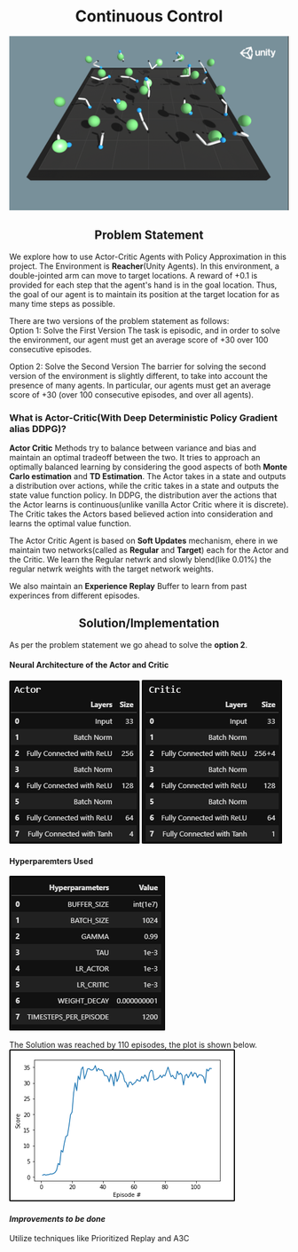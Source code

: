 # <center>Continuous Control</center>

<img src="reacher.png">

## <center>Problem Statement</center>

We explore how to use Actor-Critic Agents with Policy Approximation in this project. The Environment is **Reacher**(Unity Agents). In this environment, a double-jointed arm can move to target locations. A reward of +0.1 is provided for each step that the agent's hand is in the goal location. Thus, the goal of our agent is to maintain its position at the target location for as many time steps as possible.

There are two versions of the problem statement as follows:<br>
Option 1: Solve the First Version
The task is episodic, and in order to solve the environment, our agent must get an average score of +30 over 100 consecutive episodes.

Option 2: Solve the Second Version
The barrier for solving the second version of the environment is slightly different, to take into account the presence of many agents. In particular, our agents must get an average score of +30 (over 100 consecutive episodes, and over all agents).

### What is Actor-Critic(With Deep Deterministic Policy Gradient alias **DDPG**)?

**Actor Critic** Methods try to balance between variance and bias and maintain an optimal tradeoff between the two. It tries to approach an optimally balanced learning by considering the good aspects of both **Monte Carlo estimation** and **TD Estimation**. The Actor takes in a state and outputs a distribution over actions, while the critic takes in a state and outputs the state value function policy. In DDPG, the distribution aver the actions that the Actor learns is continuous(unlike vanilla Actor Critic where it is discrete). The Critic takes the Actors based believed action into consideration and learns the optimal value function.

The Actor Critic Agent is based on **Soft Updates** mechanism, ehere in we maintain two networks(called as **Regular** and **Target**) each for the Actor and the Critic. We learn the Regular netwrk and slowly blend(like 0.01%) the regular netwrk weights with the target network weights.

We also maintain an **Experience Replay** Buffer to learn from past experinces from different episodes.

## <center>Solution/Implementation</center>
As per the problem statement we go ahead to solve the **option 2**. 

#### Neural Architecture of the Actor and Critic<br>
<img src="Actor_architecture.png"> <img src="Critic_architecture.png"><br>

#### Hyperparemters Used
<img src="hyperparams.png"><br>

The Solution was reached by 110 episodes, the plot is shown below.<br>
<img src="continious_control.png"><br>

#### *Improvements to be done*
Utilize techniques like Prioritized Replay and A3C
